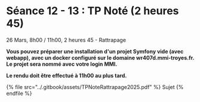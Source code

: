 # Séance 12 - 13 : TP Noté (2 heures 45)

26 Mars, 8h00 / 11h00, 2 heures 45 - Rattrapage

**Vous pouvez préparer une installation d'un projet Symfony vide (avec webapp), avec un docker configuré sur le domaine wr407d.mmi-troyes.fr. Le projet sera nommé avec votre login MMI.**

**Le rendu doit être effectué à 11h00 au plus tard.**



{% file src="../.gitbook/assets/TPNoteRattrapage2025.pdf" %}
Sujet
{% endfile %}

